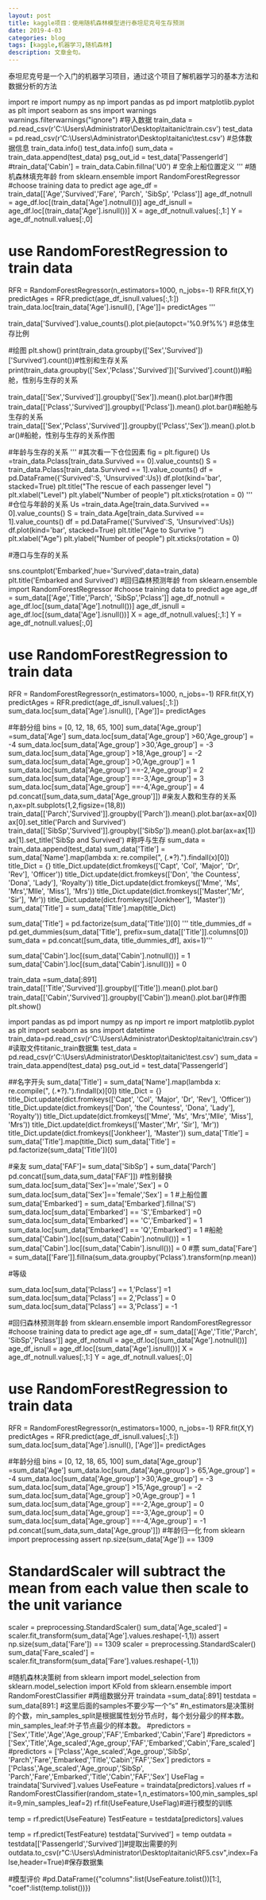 ```yaml
---
layout: post
title: kaggle项目：使用随机森林模型进行泰坦尼克号生存预测   
date: 2019-4-03 
categories: blog
tags: [kaggle,机器学习,随机森林]
description: 文章金句。
---
```

泰坦尼克号是一个入门的机器学习项目，通过这个项目了解机器学习的基本方法和数据分析的方法


import re
import numpy as np
import pandas as pd
import matplotlib.pyplot as plt
import seaborn as sns
import warnings
warnings.filterwarnings("ignore")
#导入数据
train_data = pd.read_csv(r'C:\Users\Administrator\Desktop\taitanic\train.csv')
test_data = pd.read_csv(r'C:\Users\Administrator\Desktop\taitanic\test.csv')
#总体数据信息
train_data.info()
test_data.info()
sum_data = train_data.append(test_data)
psg_out_id = test_data['PassengerId']
#train_data['Cabin'] = train_data.Cabin.fillna('U0') # 空余上船位置定义
'''
#随机森林填充年龄
from sklearn.ensemble import RandomForestRegressor
#choose training data to predict age
age_df = train_data[['Age','Survived','Fare', 'Parch', 'SibSp', 'Pclass']]
age_df_notnull = age_df.loc[(train_data['Age'].notnull())]
age_df_isnull = age_df.loc[(train_data['Age'].isnull())]
X = age_df_notnull.values[:,1:]
Y = age_df_notnull.values[:,0]
# use RandomForestRegression to train data
RFR = RandomForestRegressor(n_estimators=1000, n_jobs=-1)
RFR.fit(X,Y)
predictAges = RFR.predict(age_df_isnull.values[:,1:])
train_data.loc[train_data['Age'].isnull(), ['Age']]= predictAges
'''

train_data['Survived'].value_counts().plot.pie(autopct='%0.9f%%') #总体生存比例

#绘图 plt.show()
print(train_data.groupby(['Sex','Survived'])['Survived'].count())#性别和生存关系
print(train_data.groupby(['Sex','Pclass','Survived'])['Survived'].count())#船舱，性别与生存的关系


train_data[['Sex','Survived']].groupby(['Sex']).mean().plot.bar()#作图
train_data[['Pclass','Survived']].groupby(['Pclass']).mean().plot.bar()#船舱与生存的关系
train_data[['Sex','Pclass','Survived']].groupby(['Pclass','Sex']).mean().plot.bar()#船舱，性别与生存的关系作图


#年龄与生存的关系
'''
#其次看一下仓位因素
fig = plt.figure()
Us =train_data.Pclass[train_data.Survived == 0].value_counts()
S = train_data.Pclass[train_data.Survived == 1].value_counts()
df = pd.DataFrame({'Survived':S, 'Unsurvived':Us})
df.plot(kind='bar', stacked=True)
plt.title("The rescue of each passenger level ")
plt.xlabel("Level") 
plt.ylabel("Number of people") 
plt.xticks(rotation = 0)
'''
#仓位与年龄的关系
Us =train_data.Age[train_data.Survived == 0].value_counts()
S = train_data.Age[train_data.Survived == 1].value_counts()
df = pd.DataFrame({'Survived':S, 'Unsurvived':Us})
df.plot(kind='bar', stacked=True)
plt.title("Age to Survrive ")
plt.xlabel("Age") 
plt.ylabel("Number of people") 
plt.xticks(rotation = 0)

#港口与生存的关系

sns.countplot('Embarked',hue='Survived',data=train_data)
plt.title('Embarked and Survived')
#回归森林预测年龄
from sklearn.ensemble import RandomForestRegressor
#choose training data to predict age
age_df = sum_data[['Age','Title','Parch', 'SibSp','Pclass']]
age_df_notnull = age_df.loc[(sum_data['Age'].notnull())]
age_df_isnull = age_df.loc[(sum_data['Age'].isnull())]
X = age_df_notnull.values[:,1:]
Y = age_df_notnull.values[:,0]
# use RandomForestRegression to train data
RFR = RandomForestRegressor(n_estimators=1000, n_jobs=-1)
RFR.fit(X,Y)
predictAges = RFR.predict(age_df_isnull.values[:,1:])
sum_data.loc[sum_data['Age'].isnull(), ['Age']]= predictAges

#年龄分组
bins = [0, 12, 18, 65, 100]
sum_data['Age_group'] =sum_data['Age']
sum_data.loc[sum_data['Age_group'] >60,'Age_group'] = -4
sum_data.loc[sum_data['Age_group'] >30,'Age_group'] = -3
sum_data.loc[sum_data['Age_group'] >18,'Age_group'] = -2
sum_data.loc[sum_data['Age_group'] >0,'Age_group'] = 1
sum_data.loc[sum_data['Age_group'] ==-2,'Age_group'] = 2
sum_data.loc[sum_data['Age_group'] ==-3,'Age_group'] = 3
sum_data.loc[sum_data['Age_group'] ==-4,'Age_group'] = 4
pd.concat([sum_data,sum_data['Age_group']])
#亲友人数和生存的关系
n,ax=plt.subplots(1,2,figsize=(18,8))
train_data[['Parch','Survived']].groupby(['Parch']).mean().plot.bar(ax=ax[0])
ax[0].set_title('Parch and Survived')
train_data[['SibSp','Survived']].groupby(['SibSp']).mean().plot.bar(ax=ax[1])
ax[1].set_title('SibSp and Survived')
#称呼与生存
sum_data = train_data.append(test_data)
sum_data['Title'] = sum_data['Name'].map(lambda x: re.compile(", (.*?)\.").findall(x)[0])
title_Dict = {}
title_Dict.update(dict.fromkeys(['Capt', 'Col', 'Major', 'Dr', 'Rev'], 'Officer'))
title_Dict.update(dict.fromkeys(['Don', 'the Countess', 'Dona', 'Lady'], 'Royalty'))
title_Dict.update(dict.fromkeys(['Mme', 'Ms', 'Mrs','Mlle', 'Miss'], 'Mrs'))
title_Dict.update(dict.fromkeys(['Master','Mr', 'Sir'], 'Mr'))
title_Dict.update(dict.fromkeys(['Jonkheer'], 'Master'))
sum_data['Title'] = sum_data['Title'].map(title_Dict)

sum_data['Title'] = pd.factorize(sum_data['Title'])[0]
'''
title_dummies_df = pd.get_dummies(sum_data['Title'], prefix=sum_data[['Title']].columns[0])
sum_data = pd.concat([sum_data, title_dummies_df], axis=1)'''

sum_data['Cabin'].loc[(sum_data['Cabin'].notnull())] = 1
sum_data['Cabin'].loc[(sum_data['Cabin'].isnull())] = 0

train_data =sum_data[:891]
train_data[['Title','Survived']].groupby(['Title']).mean().plot.bar()
train_data[['Cabin','Survived']].groupby(['Cabin']).mean().plot.bar()#作图
plt.show()

import pandas as pd 
import  numpy as np 
import re
import matplotlib.pyplot as plt
import seaborn as sns
import datetime
train_data=pd.read_csv(r'C:\Users\Administrator\Desktop\taitanic\train.csv')      #读取文件titanic_train数据集
test_data = pd.read_csv(r'C:\Users\Administrator\Desktop\taitanic\test.csv')
sum_data = train_data.append(test_data)
psg_out_id = test_data['PassengerId']

##名字开头
sum_data['Title'] = sum_data['Name'].map(lambda x: re.compile(", (.*?)\.").findall(x)[0])
title_Dict = {}
title_Dict.update(dict.fromkeys(['Capt', 'Col', 'Major', 'Dr', 'Rev'], 'Officer'))
title_Dict.update(dict.fromkeys(['Don', 'the Countess', 'Dona', 'Lady'], 'Royalty'))
title_Dict.update(dict.fromkeys(['Mme', 'Ms', 'Mrs','Mlle', 'Miss'], 'Mrs'))
title_Dict.update(dict.fromkeys(['Master','Mr', 'Sir'], 'Mr'))
title_Dict.update(dict.fromkeys(['Jonkheer'], 'Master'))
sum_data['Title'] = sum_data['Title'].map(title_Dict)
sum_data['Title'] = pd.factorize(sum_data['Title'])[0]

#亲友
sum_data['FAF']= sum_data['SibSp'] + sum_data['Parch']
pd.concat([sum_data,sum_data['FAF']])
#性别替换
sum_data.loc[sum_data['Sex']=='male','Sex'] = 0
sum_data.loc[sum_data['Sex']=='female','Sex'] = 1
#上船位置
sum_data['Embarked'] = sum_data['Embarked'].fillna('S')
sum_data.loc[sum_data['Embarked'] == 'S','Embarked'] =0
sum_data.loc[sum_data['Embarked'] == 'C','Embarked'] = 1
sum_data.loc[sum_data['Embarked'] == 'Q','Embarked'] = 1
#船舱
sum_data['Cabin'].loc[(sum_data['Cabin'].notnull())] = 1
sum_data['Cabin'].loc[(sum_data['Cabin'].isnull())] = 0
#票
sum_data['Fare'] = sum_data[['Fare']].fillna(sum_data.groupby('Pclass').transform(np.mean))

#等级

sum_data.loc[sum_data['Pclass'] == 1,'Pclass'] =1
sum_data.loc[sum_data['Pclass'] == 2,'Pclass'] = 0
sum_data.loc[sum_data['Pclass'] == 3,'Pclass'] = -1

#回归森林预测年龄
from sklearn.ensemble import RandomForestRegressor
#choose training data to predict age
age_df = sum_data[['Age','Title','Parch', 'SibSp','Pclass']]
age_df_notnull = age_df.loc[(sum_data['Age'].notnull())]
age_df_isnull = age_df.loc[(sum_data['Age'].isnull())]
X = age_df_notnull.values[:,1:]
Y = age_df_notnull.values[:,0]
# use RandomForestRegression to train data
RFR = RandomForestRegressor(n_estimators=1000, n_jobs=-1)
RFR.fit(X,Y)
predictAges = RFR.predict(age_df_isnull.values[:,1:])
sum_data.loc[sum_data['Age'].isnull(), ['Age']]= predictAges

#年龄分组
bins = [0, 12, 18, 65, 100]
sum_data['Age_group'] =sum_data['Age']
sum_data.loc[sum_data['Age_group']  > 65,'Age_group'] = -4
sum_data.loc[sum_data['Age_group'] >30,'Age_group'] = -3
sum_data.loc[sum_data['Age_group'] >15,'Age_group'] = -2
sum_data.loc[sum_data['Age_group'] >0,'Age_group'] = 1
sum_data.loc[sum_data['Age_group'] ==-2,'Age_group'] = 0
sum_data.loc[sum_data['Age_group'] ==-3,'Age_group'] = 0
sum_data.loc[sum_data['Age_group'] ==-4,'Age_group'] = -1
pd.concat([sum_data,sum_data['Age_group']])
#年龄归一化
from sklearn import preprocessing
assert np.size(sum_data['Age']) == 1309
# StandardScaler will subtract the mean from each value then scale to the unit variance
scaler = preprocessing.StandardScaler()
sum_data['Age_scaled'] = scaler.fit_transform(sum_data['Age'].values.reshape(-1,1))
assert np.size(sum_data['Fare']) == 1309
scaler = preprocessing.StandardScaler()
sum_data['Fare_scaled'] = scaler.fit_transform(sum_data['Fare'].values.reshape(-1,1))


#随机森林决策树
from sklearn import model_selection
from sklearn.model_selection import KFold
from sklearn.ensemble import RandomForestClassifier
#两组数据分开
traindata =sum_data[:891]
testdata = sum_data[891:]
#这里后面的samples不要少写一个“s”
#n_estimators是决策树的个数，min_samples_split是根据属性划分节点时，每个划分最少的样本数。min_samples_leaf:叶子节点最少的样本数。
#predictors = ['Sex','Title','Age','Age_group','FAF','Embarked','Cabin','Fare']
#predictors = ['Sex','Title','Age_scaled','Age_group','FAF','Embarked','Cabin','Fare_scaled']
#predictors = ['Pclass','Age_scaled','Age_group','SibSp', 'Parch','Fare','Embarked','Title','Cabin','FAF','Sex']
predictors = ['Pclass','Age_scaled','Age_group','SibSp', 'Parch','Fare','Embarked','Title','Cabin','FAF','Sex']
UseFlag = traindata['Survived'].values
UseFeature = traindata[predictors].values
rf = RandomForestClassifier(random_state=1,n_estimators=100,min_samples_split=9,min_samples_leaf=2)
rf.fit(UseFeature,UseFlag)#进行模型的训练  

temp = rf.predict(UseFeature)
TestFeature = testdata[predictors].values

temp = rf.predict(TestFeature)
testdata['Survived'] = temp
outdata = testdata[['PassengerId','Survived']]#提取出需要的列
outdata.to_csv(r"C:\Users\Administrator\Desktop\taitanic\RF5.csv",index=False,header=True)#保存数据集

#模型评价
#pd.DataFrame({"columns":list(UseFeature.tolist())[1:], "coef":list(temp.tolist())})













